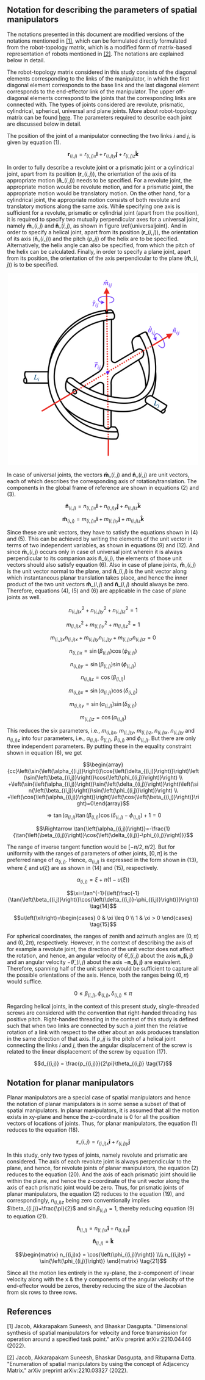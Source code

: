 ## Notation for describing the parameters of spatial manipulators

The notations presented in this document are modified versions of the notations mentioned in [[1]](#1), which can be formulated directly formulated from the robot-topology matrix, which is a modified form of matrix-based representation of robots mentioned in [[2]](#2). The notations are explained below in detail.

The robot-topology matrix considered in this study consists of the diagonal elements corresponding to the links of the manipulator, in which the first diagonal element corresponds to the base link and the last diagonal element corresponds to the end-effector link of the manipulator. The upper off-diagonal elements correspond to the joints that the corresponding links are connected with. The types of joints considered are revolute, prismatic, cylindrical, spherical, universal and plane joints. More about robot-topology matrix can be found [here](Robot_Topology_Matrix.md). The parameters required to describe each joint are discussed below in detail.

The position of the joint of a manipulator connecting the two links $i$ and $j$, is given by equation (1).

$$\mathbf{r}_{(i,j)}=r_{(i,j)x}\mathbf{\hat{i}}+r_{(i,j)y}\mathbf{\hat{j}}+r_{(i,j)z}\mathbf{\hat{k}} \tag{1}$$



In order to fully describe a revolute joint or a prismatic joint or a cylindrical joint, apart from its position ($\mathbf{r}\_{(i,j)}$), the orientation of the axis of its appropriate motion ($\mathbf{\hat{n}}\_{(i,j)}$) needs to be specified. For a revolute joint, the appropriate motion would be revolute motion, and for a prismatic joint, the appropriate motion would be translatory motion. On the other hand, for a cylindrical joint, the appropriate motion consists of both revolute and translatory motions along the same axis. While specifying one axis is sufficient for a revolute, prismatic or cylindrial joint (apart from the position), it is required to specify two mutually perpendicular axes for a universal joint, namely $\mathbf{\hat{m}}\_{(i,j)}$ and $\mathbf{\hat{n}}\_{(i,j)}$, as shown in figure \ref{universaljoint}. And in order to specify a helical joint, apart from its position ($\mathbf{r}\_{(i,j)}$), the orientation of its axis ($\mathbf{\hat{n}}\_{(i,j)}$) and the pitch ($p\_{ij}$) of the helix are to be specified. Alternatively, the helix angle can also be specified, from which the pitch of the helix can be calculated. Finally, in order to specify a plane joint, apart from its position, the orientation of the axis perpendicular to the plane ($\mathbf{\hat{m}}\_{(i,j)}$) is to be specified.




<p align="center">
    <img src="./universaljoint.png" alt="Universal Joint" width="500px">
</p>



In case of universal joints, the vectors $\mathbf{\hat{m}}\_{(i,j)}$ and $\mathbf{\hat{n}}\_{(i,j)}$ are unit vectors, each of which describes the corresponding axis of rotation/translation. The components in the global frame of reference are shown in equations (2) and (3). 






$$\mathbf{\hat{n}}_{(i,j)}=n_{(i,j)x}\mathbf{\hat{i}}+n_{(i,j)y}\mathbf{\hat{j}}+n_{(i,j)z}\mathbf{\hat{k}} \tag{2}$$

$$\mathbf{\hat{m}}_{(i,j)}=m_{(i,j)x}\mathbf{\hat{i}}+m_{(i,j)y}\mathbf{\hat{j}}+m_{(i,j)z}\mathbf{\hat{k}} \tag{3}$$





Since these are unit vectors, they have to satisfy the equations shown in (4) and (5). This can be achieved by writing the elements of the unit vector in terms of two independent variables, as shown in equations (9) and (12). And since $\mathbf{\hat{m}}\_{(i,j)}$ occurs only in case of universal joint wherein it is always perpendicular to its companion axis $\mathbf{\hat{n}}\_{(i,j)}$, the elements of those unit vectors should also satisfy equation (6). Also in case of plane joints, $\mathbf{\hat{m}}\_{(i,j)}$ is the unit vector normal to the plane, and $\mathbf{\hat{n}}\_{(i,j)}$ is the unit vector along which instantaneous planar translation takes place, and hence the inner product of the two unit vectors $\mathbf{\hat{m}}\_{(i,j)}$ and $\mathbf{\hat{n}}\_{(i,j)}$ should always be zero. Therefore, equations (4), (5) and (6) are applicable in the case of plane joints as well.

$$n_{(i,j)x}^2+n_{(i,j)y}^2+n_{(i,j)z}^2=1 \tag{4}$$



$$m_{(i,j)x}^2+m_{(i,j)y}^2+m_{(i,j)z}^2=1 \tag{5}$$



$$m_{(i,j)x}n_{(i,j)x}+m_{(i,j)y}n_{(i,j)y}+m_{(i,j)z}n_{(i,j)z}=0 \tag{6}$$












$$n_{(i,j)x} = \sin{\left(\beta_{(i,j)}\right)}\cos{\left(\phi_{(i,j)}\right)} \tag{7}$$

$$n_{(i,j)y} = \sin{\left(\beta_{(i,j)}\right)}\sin{\left(\phi_{(i,j)}\right)} \tag{8}$$

$$n_{(i,j)z} = \cos{\left(\beta_{(i,j)}\right)} \tag{9}$$










$$m_{(i,j)x} = \sin{\left(\alpha_{(i,j)}\right)}\cos{\left(\delta_{(i,j)}\right)} \tag{10}$$

$$m_{(i,j)y} = \sin{\left(\alpha_{(i,j)}\right)}\sin{\left(\delta_{(i,j)}\right)} \tag{11}$$

$$m_{(i,j)z} = \cos{\left(\alpha_{(i,j)}\right)} \tag{12}$$





This reduces the six parameters, i.e., $m_{(i,j)x}$, $m_{(i,j)y}$, $m_{(i,j)z}$, $n_{(i,j)x}$, $n_{(i,j)y}$ and $n_{(i,j)z}$ into four parameters, i.e., $\alpha_{(i,j)}$, $\delta_{(i,j)}$, $\beta_{(i,j)}$ and $\phi_{(i,j)}$. But there are only three independent parameters. By putting these in the equality constraint shown in equation (6), we get

$$\begin{array}{cc}\left(\sin{\left(\alpha_{(i,j)}\right)}\cos{\left(\delta_{(i,j)}\right)}\right)\left(\sin{\left(\beta_{(i,j)}\right)}\cos{\left(\phi_{(i,j)}\right)}\right)
\\
+\left(\sin{\left(\alpha_{(i,j)}\right)}\sin{\left(\delta_{(i,j)}\right)}\right)\left(\sin{\left(\beta_{(i,j)}\right)}\sin{\left(\phi_{(i,j)}\right)}\right)
\\
+\left(\cos{\left(\alpha_{(i,j)}\right)}\right)\left(\cos{\left(\beta_{(i,j)}\right)}\right)=0\end{array}$$



$$\Rightarrow \tan{\left(\alpha_{(i,j)}\right)}\tan{\left(\beta_{(i,j)}\right)}\cos{\left(\delta_{(i,j)}-\phi_{(i,j)}\right)}+1=0$$

$$\Rightarrow \tan{\left(\alpha_{(i,j)}\right)}=-\frac{1}{\tan{\left(\beta_{(i,j)}\right)}\cos{\left(\delta_{(i,j)}-\phi_{(i,j)}\right)}}$$



The range of inverse tangent function would be $[-\pi/2,\pi/2]$. But for uniformity with the ranges of parameters of other joints, $[0,\pi]$ is the preferred range of $\alpha_{(i,j)}$. Hence, $\alpha_{(i,j)}$ is expressed in the form shown in (13), where $\xi$ and $u\left(\xi\right)$ are as shown in (14) and (15), respectively.

$$\alpha_{(i,j)}=\xi+\pi\left(1-u\left(\xi\right)\right) \tag{13}$$





$$\xi=\tan^{-1}{\left(\frac{-1}{\tan{\left(\beta_{(i,j)}\right)}\cos{\left(\delta_{(i,j)}-\phi_{(i,j)}\right)}}\right)} \tag{14}$$



$$u\left(\xi\right)=\begin{cases} 0 & \xi \leq 0 \\ 1 & \xi > 0 \end{cases} \tag{15}$$




For spherical coordinates, the ranges of zenith and azimuth angles are $(0,\pi)$ and $(0,2\pi)$, respectively. However, in the context of describing the axis of for example a revolute joint, the direction of the unit vector does not affect the rotation, and hence, an angular velocity of $\dot{\theta}\_{(i,j)}$ about the axis $\mathbf{n\_{(i,j)}}$ and an angular velocity $-\dot{\theta}\_{(i,j)}$ about the axis $-\mathbf{n\_{(i,j)}}$ are equivalent. Therefore, spanning half of the unit sphere would be sufficient to capture all the possible orientations of the axis. Hence, both the ranges being $(0,\pi)$ would suffice.

$$0\leq\beta_{(i,j)},\phi_{(i,j)},\delta_{(i,j)}\leq\pi \tag{16}$$













Regarding helical joints, in the context of this present study, single-threaded screws are considered with the convention that right-handed threading has positive pitch. Right-handed threading in the context of this study is defined such that when two links are connected by such a joint then the relative rotation of a link with respect to the other about an axis produces translation in the same direction of that axis. If $p\_{ij}$ is the pitch of a helical joint connecting the links $i$ and $j$, then the angular displacement of the screw is related to the linear displacement of the screw by equation (17).

$$d_{(i,j)} = \frac{p_{(i,j)}}{2\pi}\theta_{(i,j)} \tag{17}$$



## Notation for planar manipulators
Planar manipulators are a special case of spatial manipulators and hence the notation of planar manipulators is in some sense a subset of that of spatial manipulators. In planar manipulators, it is assumed that all the motion exists in xy-plane and hence the z-coordinate is 0 for all the position vectors of locations of joints. Thus, for planar manipulators, the equation (1) reduces to the equation (18). 

$$\mathbf{r}\_{(i,j)}=r_{(i,j)x}\mathbf{\hat{i}}+r_{(i,j)y}\mathbf{\hat{j}} \tag{18}$$



In this study, only two types of joints, namely revolute and prismatic are considered. The axis of each revolute joint is always perpendicular to the plane, and hence, for revolute joints of planar manipulators, the equation (2) reduces to the equation (20). And the axis of each prismatic joint should lie within the plane, and hence the z-coordinate of the unit vector along the axis of each prismatic joint would be zero. Thus, for prismatic joints of planar manipulators, the equation (2) reduces to the equation (19), and correspondingly, $n_{(i,j)z}$ being zero conventionally implies $\beta_{(i,j)}=\frac{\pi}{2}$ and $\sin{\beta_{(i,j)}}=1$, thereby reducing equation (9) to equation (21).

$$\mathbf{\hat{n}}_{(i,j)} = n_{(i,j)x}\mathbf{\hat{i}}+n_{(i,j)y}\mathbf{\hat{j}} \tag{19}$$

$$\mathbf{\hat{n}}_{(i,j)} = \mathbf{\hat{k}} \tag{20}$$




$$\begin{matrix} n_{(i,j)x} = \cos{\left(\phi_{(i,j)}\right)} \\\\ n_{(i,j)y} = \sin{\left(\phi_{(i,j)}\right)} \end{matrix} \tag{21}$$



Since all the motion lies entirely in the xy-plane, the z-component of linear velocity along with the x \& the y components of the angular velocity of the end-effector would be zeros, thereby reducing the size of the Jacobian from six rows to three rows.


## References
<a id="1">[1]</a> 
Jacob, Akkarapakam Suneesh, and Bhaskar Dasgupta. "Dimensional synthesis of spatial manipulators for velocity and force transmission for operation around a specified task point." arXiv preprint arXiv:2210.04446 (2022).

<a id="2">[2]</a> 
Jacob, Akkarapakam Suneesh, Bhaskar Dasgupta, and Rituparna Datta. "Enumeration of spatial manipulators by using the concept of Adjacency Matrix." arXiv preprint arXiv:2210.03327 (2022).
